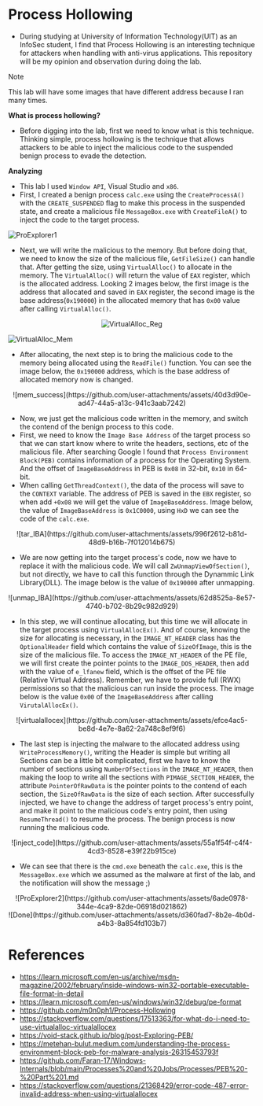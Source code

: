 # Process Hollowing
- During studying at University of Information Technology(UIT) as an InfoSec student, I find that Process Hollowing is an interesting technique for attackers when handling with anti-virus applications. This repository will be my opinion and observation during doing the lab.

> [!NOTE]
> This lab will have some images that have different address because I ran many times.

**What is process hollowing?**
- Before digging into the lab, first we need to know what is this technique. Thinking simple, process hollowing is the technique that allows attackers to be able to inject the malicious code to the suspended benign process to evade the detection.

**Analyzing**
- This lab I used `Window API`, Visual Studio and `x86`.
- First, I created a benign process `calc.exe` using the `CreateProcessA()` with the `CREATE_SUSPENDED` flag to make this process in the suspended state, and create a malicious file `MessageBox.exe` with `CreateFileA()` to inject the code to the target process.

![ProExplorer1](https://github.com/user-attachments/assets/02dfaa76-2025-4ee7-826c-74382d12545e)


- Next, we will write the malicious to the memory. But before doing that, we need to know the size of the malicious file, `GetFileSize()` can handle that. After getting the size, using `VirtualAlloc()` to allocate in the memory. The `VirtualAlloc()` will return the value of `EAX` register, which is the allocated address. Looking 2 images below, the first image is the address that allocated and saved in `EAX` register, the second image is the base address(`0x190000`) in the allocated memory that has `0x00` value after calling `VirtualAlloc()`.

<div style="text-align: center;">
  
  ![VirtualAlloc_Reg](https://github.com/user-attachments/assets/2ca4960b-7165-4604-a2f1-12d96c94e186)

</div>

![VirtualAlloc_Mem](https://github.com/user-attachments/assets/24d0cf9f-b7a5-40b6-b053-edecfe5c55e3)


- After allocating, the next step is to bring the malicious code to the memory being allocated using the `ReadFile()` function. You can see the image below, the `0x190000` address, which is the base address of allocated memory now is changed.

<div style="text-align: center;">
![mem_success](https://github.com/user-attachments/assets/40d3d90e-ad47-44a5-a13c-941c3aab7242)
</div>

- Now, we just get the malicious code written in the memory, and switch the contend of the benign process to this code.
- First, we need to know the `Image Base Address` of the target process so that we can start know where to write the headers, sections, etc of the malicious file. After searching Google I found that `Process Environment Block(PEB)` contains information of a process for the Operating System. And the offset of `ImageBaseAddress` in PEB is `0x08` in 32-bit, `0x10` in 64-bit.
- When calling `GetThreadContext()`, the data of the process will save to the `CONTEXT` variable. The address of PEB is saved in the `EBX` register, so when add `+0x08` we will get the value of `ImageBaseAddress`. Image below, the value of `ImageBaseAddress` is `0x1C0000`, using `HxD` we can see the code of the `calc.exe`.

<div style="text-align: center;">
![tar_IBA](https://github.com/user-attachments/assets/996f2612-b81d-48d9-b16b-7f012014b675)
</div>

- We are now getting into the target process's code, now we have to replace it with the malicious code. We will call `ZwUnmapViewOfSection()`, but not directly, we have to call this function through the Dynammic Link Library(DLL). The image below is the value of `0x190000` after unmapping.

<div style="text-align: center;">
![unmap_IBA](https://github.com/user-attachments/assets/62d8525a-8e57-4740-b702-8b29c982d929)
</div>

- In this step, we will continue allocating, but this time we will allocate in the target process using `VirtualAllocEx()`. And of course, knowing the size for allocating is necessary, in the `IMAGE_NT_HEADER` class has the `OptionalHeader` field which contains the value of `SizeOfImage`, this is the size of the malicious file. To access the `IMAGE_NT_HEADER` of the PE file, we will first create the pointer points to the `IMAGE_DOS_HEADER`, then add with the value of `e_lfanew` field, which is the offset of the PE file (Relative Virtual Address). Remember, we have to provide full (RWX) permissions so that the malicious can run inside the process. The image below is the value `0x00` of the `ImageBaseAddress` after calling `VirutalAllocEx()`.

<div style="text-align: center;">
![virtualallocex](https://github.com/user-attachments/assets/efce4ac5-be8d-4e7e-8a62-2a748c8ef9f6)
</div>

- The last step is injecting the malware to the allocated address using `WriteProcessMemory()`, writing the Header is simple but writing all Sections can be a little bit complicated, first we have to know the number of sections using `NumberOfSections` in the `IMAGE_NT_HEADER`, then making the loop to write all the sections with `PIMAGE_SECTION_HEADER`, the attribute `PointerOfRawData` is the pointer points to the contend of each section, the `SizeOfRawData` is the size of each section. After successfully injected, we have to change the address of target process's entry point, and make it point to the malicious code's entry point, then using `ResumeThread()` to resume the process. The benign process is now running the malicious code.

<div style="text-align: center;">
![inject_code](https://github.com/user-attachments/assets/55a1f54f-c4f4-4cd3-8528-e39f22b915ce)
</div>

- We can see that there is the `cmd.exe` beneath the `calc.exe`, this is the `MessageBox.exe` which we assumed as the malware at first of the lab, and the notification will show the message ;)

<div style="text-align: center;">
![ProExplorer2](https://github.com/user-attachments/assets/6ade0978-344e-4ca9-82de-06918d021862)
</div>

<div style="text-align: center;">
![Done](https://github.com/user-attachments/assets/d360fad7-8b2e-4b0d-a4b3-8a854fd103b7)
</div>

# References
+ https://learn.microsoft.com/en-us/archive/msdn-magazine/2002/february/inside-windows-win32-portable-executable-file-format-in-detail
+ https://learn.microsoft.com/en-us/windows/win32/debug/pe-format
+ https://github.com/m0n0ph1/Process-Hollowing
+ https://stackoverflow.com/questions/17513363/for-what-do-i-need-to-use-virtualalloc-virtualallocex
+ https://void-stack.github.io/blog/post-Exploring-PEB/
+ https://metehan-bulut.medium.com/understanding-the-process-environment-block-peb-for-malware-analysis-26315453793f
+ https://github.com/Faran-17/Windows-Internals/blob/main/Processes%20and%20Jobs/Processes/PEB%20-%20Part%201.md
+ https://stackoverflow.com/questions/21368429/error-code-487-error-invalid-address-when-using-virtualallocex
